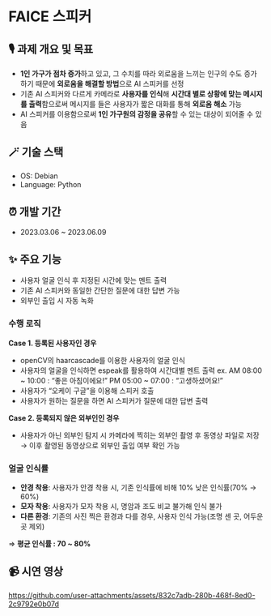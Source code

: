 # FAICE 스피커
## 🎙️ 과제 개요 및 목표
- **1인 가구가 점차 증가**하고 있고, 그 수치를 따라 외로움을 느끼는 인구의 수도 증가하기 때문에 **외로움을 해결할 방법**으로 AI 스피커를 선정
- 기존 AI 스피커와 다르게 카메라로 **사용자를 인식**해 **시간대 별로 상황에 맞는 메시지를 출력**함으로써 메시지를 들은 사용자가 짧은 대화를 통해 **외로움 해소** 가능
- AI 스피커를 이용함으로써 **1인 가구원의 감정을 공유**할 수 있는 대상이 되어줄 수 있음

## 🪄 기술 스택
- OS: Debian
- Language: Python

## ⏰ 개발 기간
- 2023.03.06 ~ 2023.06.09

## ✨ 주요 기능
- 사용자 얼굴 인식 후 지정된 시간에 맞는 멘트 출력
- 기존 AI 스피커와 동일한 간단한 질문에 대한 답변 가능
- 외부인 출입 시 자동 녹화

### 수행 로직
**Case 1. 등록된 사용자인 경우** <br/>
- openCV의 haarcascade를 이용한 사용자의 얼굴 인식
- 사용자의 얼굴을 인식하면 espeak를 활용하여 시간대별 멘트 출력
    ex. AM 08:00 ~ 10:00 : “좋은 아침이에요!”
    PM 05:00 ~ 07:00 : “고생하셨어요!”
- 사용자가 “오케이 구글”을 이용해 스피커 호출
- 사용자가 원하는 질문을 하면 AI 스피커가 질문에 대한 답변 출력

**Case 2. 등록되지 않은 외부인인 경우** <br/>
- 사용자가 아닌 외부인 탐지 시 카메라에 찍히는 외부인 촬영 후 동영상 파일로 저장
  → 이후 촬영된 동영상으로 외부인 출입 여부 확인 가능

### 얼굴 인식률
- **안경 착용**: 사용자가 안경 착용 시, 기존 인식률에 비해 10% 낮은 인식률(70% → 60%)
- **모자 착용**: 사용자가 모자 착용 시, 명암과 조도 비교 불가해 인식 불가
- **다른 환경**: 기존의 사진 찍은 환경과 다를 경우, 사용자 인식 가능(조명 센 곳, 어두운 곳 제외)

⇒ **평균 인식률 : 70 ~ 80%**

## 📹 시연 영상

https://github.com/user-attachments/assets/832c7adb-280b-468f-8ed0-2c9792e0b07d

